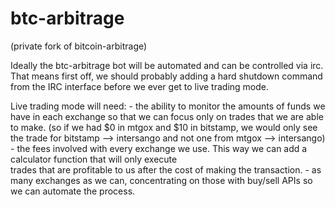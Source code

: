 btc-arbitrage
=============
(private fork of bitcoin-arbitrage)


Ideally the btc-arbitrage bot will be automated and can be controlled via irc. That means first off, we should probably
adding a hard shutdown command from the IRC interface before we ever get to live trading mode.

Live trading mode will need:
    - the ability to monitor the amounts of funds we have in each exchange so that we can focus only on trades that we
        are able to make. (so if we had $0 in mtgox and $10 in bitstamp, we would only see the trade for bitstamp -->
        intersango and not one from mtgox --> intersango)
    - the fees involved with every exchange we use. This way we can add a calculator function that will only execute    
        trades that are profitable to us after the cost of making the transaction.
    - as many exchanges as we can, concentrating on those with buy/sell APIs so we can automate the process.
